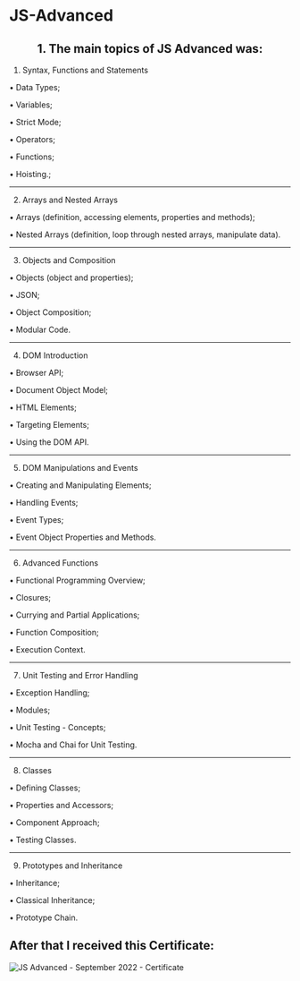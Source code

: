 # JS-Advanced

<h2 align="center">1. The main topics of JS Advanced was:</h2>

1. Syntax, Functions and Statements

• Data Types;

• Variables;

• Strict Mode;

• Operators;

• Functions;

• Hoisting.;

________________________________________________________________
2. Arrays and Nested Arrays

• Arrays (definition, accessing elements, properties and methods);

• Nested Arrays (definition, loop through nested arrays, manipulate data).

________________________________________________________________
3. Objects and Composition

• Objects (object and properties);

• JSON;

• Object Composition;

• Modular Code.

________________________________________________________________
4. DOM Introduction

• Browser API;

• Document Object Model;

• HTML Elements;

• Targeting Elements;

• Using the DOM API.

________________________________________________________________
5. DOM Manipulations and Events

• Creating and Manipulating Elements;

• Handling Events;

• Event Types;

• Event Object Properties and Methods.

________________________________________________________________
6. Advanced Functions

• Functional Programming Overview;

• Closures;

• Currying and Partial Applications;

• Function Composition;

• Execution Context.

________________________________________________________________
7. Unit Testing and Error Handling

• Exception Handling;

• Modules;

• Unit Testing - Concepts;

• Mocha and Chai for Unit Testing.

________________________________________________________________
8. Classes

• Defining Classes;

• Properties and Accessors;

• Component Approach;

• Testing Classes.

________________________________________________________________
9. Prototypes and Inheritance

• Inheritance;

• Classical Inheritance;

• Prototype Chain.


After that I received this Certificate:
--------------------------------------------------

![JS Advanced - September 2022 - Certificate](https://user-images.githubusercontent.com/88974458/206205307-57ef93db-7fb4-40df-bca4-2a6cc943748e.jpeg)


